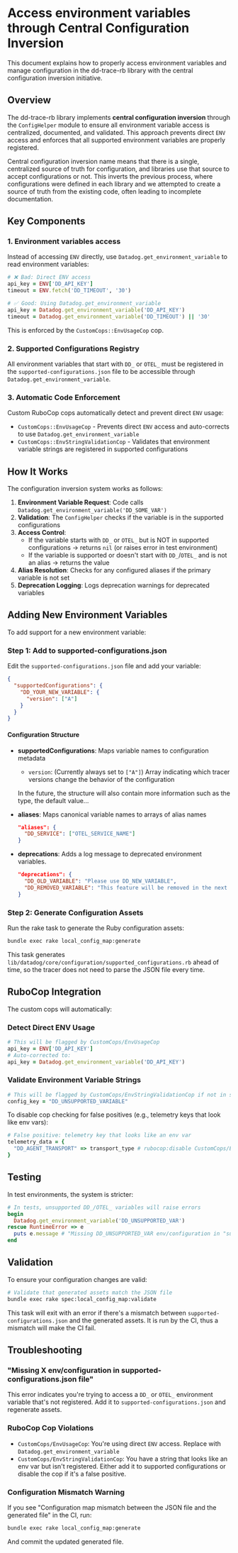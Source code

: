 # Access environment variables through Central Configuration Inversion

This document explains how to properly access environment variables and manage configuration in the dd-trace-rb library with the central configuration inversion initiative.

## Overview

The dd-trace-rb library implements **central configuration inversion** through the `ConfigHelper` module to ensure all environment variable access is centralized, documented, and validated. This approach prevents direct `ENV` access and enforces that all supported environment variables are properly registered.

Central configuration inversion name means that there is a single, centralized source of truth for configuration, and libraries use that source to accept configurations or not. This inverts the previous process, where configurations were defined in each library and we attempted to create a source of truth from the existing code, often leading to incomplete documentation.

## Key Components

### 1. Environment variables access

Instead of accessing `ENV` directly, use `Datadog.get_environment_variable` to read environment variables:

```ruby
# ❌ Bad: Direct ENV access
api_key = ENV['DD_API_KEY']
timeout = ENV.fetch('DD_TIMEOUT', '30')

# ✅ Good: Using Datadog.get_environment_variable
api_key = Datadog.get_environment_variable('DD_API_KEY')
timeout = Datadog.get_environment_variable('DD_TIMEOUT') || '30'
```

This is enforced by the `CustomCops::EnvUsageCop` cop.

### 2. Supported Configurations Registry

All environment variables that start with `DD_` or `OTEL_` must be registered in the `supported-configurations.json` file to be accessible through `Datadog.get_environment_variable`.

### 3. Automatic Code Enforcement

Custom RuboCop cops automatically detect and prevent direct `ENV` usage:

- `CustomCops::EnvUsageCop` - Prevents direct `ENV` access and auto-corrects to use `Datadog.get_environment_variable`
- `CustomCops::EnvStringValidationCop` - Validates that environment variable strings are registered in supported configurations

## How It Works

The configuration inversion system works as follows:

1. **Environment Variable Request**: Code calls `Datadog.get_environment_variable('DD_SOME_VAR')`
2. **Validation**: The `ConfigHelper` checks if the variable is in the supported configurations
3. **Access Control**:
   - If the variable starts with `DD_` or `OTEL_` but is NOT in supported configurations → returns `nil` (or raises error in test environment)
   - If the variable is supported or doesn't start with `DD_`/`OTEL_` and is not an alias → returns the value
4. **Alias Resolution**: Checks for any configured aliases if the primary variable is not set
5. **Deprecation Logging**: Logs deprecation warnings for deprecated variables

## Adding New Environment Variables

To add support for a new environment variable:

### Step 1: Add to supported-configurations.json

Edit the `supported-configurations.json` file and add your variable:

```json
{
  "supportedConfigurations": {
    "DD_YOUR_NEW_VARIABLE": {
      "version": ["A"]
    }
  }
}
```

#### Configuration Structure

- **supportedConfigurations**: Maps variable names to configuration metadata
  - `version`: (Currently always set to `["A"]`) Array indicating which tracer versions change the behavior of the configuration

  In the future, the structure will also contain more information such as the type, the default value...

- **aliases**: Maps canonical variable names to arrays of alias names
  ```json
  "aliases": {
    "DD_SERVICE": ["OTEL_SERVICE_NAME"]
  }
  ```

- **deprecations**: Adds a log message to deprecated environment variables.
  ```json
  "deprecations": {
    "DD_OLD_VARIABLE": "Please use DD_NEW_VARIABLE",
    "DD_REMOVED_VARIABLE": "This feature will be removed in the next release"
  }
  ```

### Step 2: Generate Configuration Assets

Run the rake task to generate the Ruby configuration assets:

```bash
bundle exec rake local_config_map:generate
```

This task generates `lib/datadog/core/configuration/supported_configurations.rb` ahead of time, so the tracer does not need to parse the JSON file every time.

## RuboCop Integration

The custom cops will automatically:

### Detect Direct ENV Usage

```ruby
# This will be flagged by CustomCops/EnvUsageCop
api_key = ENV['DD_API_KEY']
# Auto-corrected to:
api_key = Datadog.get_environment_variable('DD_API_KEY')
```

### Validate Environment Variable Strings

```ruby
# This will be flagged by CustomCops/EnvStringValidationCop if not in supported-configurations.json
config_key = "DD_UNSUPPORTED_VARIABLE"
```

To disable cop checking for false positives (e.g., telemetry keys that look like env vars):

```ruby
# False positive: telemetry key that looks like an env var
telemetry_data = {
  "DD_AGENT_TRANSPORT" => transport_type # rubocop:disable CustomCops/EnvStringValidationCop
}
```

## Testing

In test environments, the system is stricter:

```ruby
# In tests, unsupported DD_/OTEL_ variables will raise errors
begin
  Datadog.get_environment_variable('DD_UNSUPPORTED_VAR')
rescue RuntimeError => e
  puts e.message # "Missing DD_UNSUPPORTED_VAR env/configuration in "supported-configurations.json" file."
end
```

## Validation

To ensure your configuration changes are valid:

```bash
# Validate that generated assets match the JSON file
bundle exec rake spec:local_config_map:validate
```

This task will exit with an error if there's a mismatch between `supported-configurations.json` and the generated assets. It is run by the CI, thus a mismatch will make the CI fail.

## Troubleshooting

### "Missing X env/configuration in supported-configurations.json file"

This error indicates you're trying to access a `DD_` or `OTEL_` environment variable that's not registered. Add it to `supported-configurations.json` and regenerate assets.

### RuboCop Cop Violations

- `CustomCops/EnvUsageCop`: You're using direct `ENV` access. Replace with `Datadog.get_environment_variable`
- `CustomCops/EnvStringValidationCop`: You have a string that looks like an env var but isn't registered. Either add it to supported configurations or disable the cop if it's a false positive.

### Configuration Mismatch Warning

If you see "Configuration map mismatch between the JSON file and the generated file" in the CI, run:

```bash
bundle exec rake local_config_map:generate
```

And commit the updated generated file.

